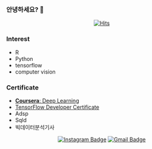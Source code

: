 ### 안녕하세요? 👋 
    
<!--
**Ki-Hong-Kim/Ki-Hong-Kim** is a ✨ _special_ ✨ repository because its `README.md` (this file) appears on your GitHub profile.

Here are some ideas to get you started:

- 🔭 I’m currently working on ...
- 🌱 I’m currently learning ...
- 👯 I’m looking to collaborate on ...
- 🤔 I’m looking for help with ...
- 💬 Ask me about ...
- 📫 How to reach me: ...
- 😄 Pronouns: ...
- ⚡ Fun fact: ...
-->

<div align=center>

[![Hits](https://hits.seeyoufarm.com/api/count/incr/badge.svg?url=https%3A%2F%2Fgithub.com%2FKi-Hong-Kim&count_bg=%2379C83D&title_bg=%23555555&icon=&icon_color=%23E7E7E7&title=hits&edge_flat=false)](https://hits.seeyoufarm.com) 

</div>


<!-- - 🌱 컴퓨터 비전과 데이터 분석을 공부중입니다!!  </br>
  아직 다른 사람들의 repo를 보고 참고하고 있습니다. 저도 좋은 정보와 결과물을 공유할 수 있도록 노력하겠습니다!!  -->
  


### Interest
- R
- Python
- tensorflow
- computer vision

### Certificate
- [**Coursera**: Deep Learning](https://coursera.org/share/121bf86a80b1899b52b6863c561afa18)
- [TensorFlow Developer Certificate](https://www.credential.net/d1b66e99-f22f-4828-9cc4-788fc05bfc9b#gs.suu6ns)
- Adsp 
- Sqld
- 빅데이터분석기사

<div align=center>

<!-- [![Tech Blog Badge](http://img.shields.io/badge/-Tech%20blog-black?style=flat-square&logo=github&link=https://zzsza.github.io/)](https://zzsza.github.io/) -->

[![Instagram Badge](https://img.shields.io/badge/-Instagram-dd2a7b?style=flat-square&logo=instagram&logoColor=white&link=https://www.instagram.com/data.scientist/)](https://www.instagram.com/kihong_kim_/) 
[![Gmail Badge](https://img.shields.io/badge/-Gmail-d14836?style=flat-square&logo=Gmail&logoColor=white&link=mailto:snugyun01@gmail.com)](mailto:arh3125@gmail.com)
</div>

